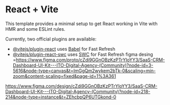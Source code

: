 # React + Vite

This template provides a minimal setup to get React working in Vite with HMR and some ESLint rules.

Currently, two official plugins are available:

- [@vitejs/plugin-react](https://github.com/vitejs/vite-plugin-react/blob/main/packages/plugin-react/README.md) uses [Babel](https://babeljs.io/) for Fast Refresh
- [@vitejs/plugin-react-swc](https://github.com/vitejs/vite-plugin-react-swc) uses [SWC](https://swc.rs/) for Fast Refresh
figma desing =https://www.figma.com/proto/cZdi9GGnOBzKzPTrYIoYY3/SaaS-CRM-Dashboard-UI-Kit---ITO-Digital-Agency-(Community)?node-id=3-5616&node-type=canvas&t=ImGgQm2wykem2bTk-0&scaling=min-zoom&content-scaling=fixed&page-id=1%3A361

https://www.figma.com/design/cZdi9GGnOBzKzPTrYIoYY3/SaaS-CRM-Dashboard-UI-Kit---ITO-Digital-Agency-(Community)?node-id=218-214&node-type=instance&t=ZEhcbpQP6UTGkond-0